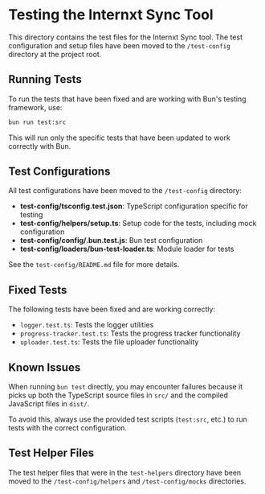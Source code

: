 # Testing the Internxt Sync Tool

This directory contains the test files for the Internxt Sync tool. The test configuration and setup files have been moved to the `/test-config` directory at the project root.

## Running Tests

To run the tests that have been fixed and are working with Bun's testing framework, use:

```bash
bun run test:src
```

This will run only the specific tests that have been updated to work correctly with Bun.

## Test Configurations

All test configurations have been moved to the `/test-config` directory:

- **test-config/tsconfig.test.json**: TypeScript configuration specific for testing
- **test-config/helpers/setup.ts**: Setup code for the tests, including mock configuration
- **test-config/config/.bun.test.js**: Bun test configuration
- **test-config/loaders/bun-test-loader.ts**: Module loader for tests

See the `test-config/README.md` file for more details.

## Fixed Tests

The following tests have been fixed and are working correctly:

- `logger.test.ts`: Tests the logger utilities
- `progress-tracker.test.ts`: Tests the progress tracker functionality
- `uploader.test.ts`: Tests the file uploader functionality 

## Known Issues

When running `bun test` directly, you may encounter failures because it picks up both the TypeScript source files in `src/` and the compiled JavaScript files in `dist/`. 

To avoid this, always use the provided test scripts (`test:src`, etc.) to run tests with the correct configuration.

## Test Helper Files

The test helper files that were in the `test-helpers` directory have been moved to the `/test-config/helpers` and `/test-config/mocks` directories. 